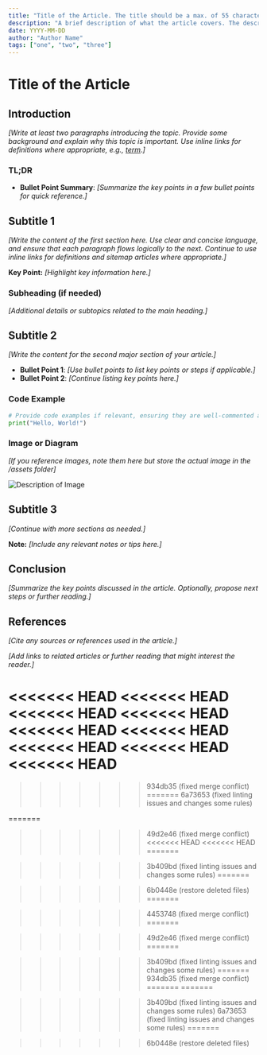 ```yaml
---
title: "Title of the Article. The title should be a max. of 55 characters."
description: "A brief description of what the article covers. The description should be a maximum of 160 characters."
date: YYYY-MM-DD
author: "Author Name"
tags: ["one", "two", "three"]
---
```


# Title of the Article

## Introduction

*[Write at least two paragraphs introducing the topic. Provide some background and explain why this topic is important. Use inline links for definitions where appropriate, e.g., [term](/definitions/term.md).]*

### TL;DR

- **Bullet Point Summary**: *[Summarize the key points in a few bullet points for quick reference.]*

## Subtitle 1

*[Write the content of the first section here. Use clear and concise language, and ensure that each paragraph flows logically to the next. Continue to use inline links for definitions and sitemap articles where appropriate.]*

**Key Point:** *[Highlight key information here.]*

### Subheading (if needed)

*[Additional details or subtopics related to the main heading.]*

## Subtitle 2

*[Write the content for the second major section of your article.]*

- **Bullet Point 1**: *[Use bullet points to list key points or steps if applicable.]*
- **Bullet Point 2**: *[Continue listing key points here.]*

### Code Example

```python
# Provide code examples if relevant, ensuring they are well-commented and easy to understand
print("Hello, World!")
```

### Image or Diagram

*[If you reference images, note them here but store the actual image in the /assets folder]*

![Description of Image](/assets/YYYYMMDD_title_of_the_article_img1.png)

## Subtitle 3

*[Continue with more sections as needed.]*

**Note:** *[Include any relevant notes or tips here.]*

## Conclusion

*[Summarize the key points discussed in the article. Optionally, propose next steps or further reading.]*

## References

*[Cite any sources or references used in the article.]*

*[Add links to related articles or further reading that might interest the reader.]*

<!-- Note on Definitions -->
<!-- Throughout this article, link relevant terms to their definitions using inline Markdown links. -->
<!-- Format: [term](/definitions/term.md) -->
<<<<<<< HEAD
<<<<<<< HEAD
<<<<<<< HEAD
<<<<<<< HEAD
<<<<<<< HEAD
<<<<<<< HEAD
<<<<<<< HEAD
<<<<<<< HEAD
<<<<<<< HEAD
=======
>>>>>>> 934db35 (fixed merge conflict)
=======
>>>>>>> 6a73653 (fixed linting issues and changes some rules)
<!-- If a definition doesn't exist, create it in the definitions directory and link to it. -->
=======
<!-- If a definition doesn't exist, create it in the definitions directory and link to it. -->
>>>>>>> 49d2e46 (fixed merge conflict)
<<<<<<< HEAD
<<<<<<< HEAD
=======
<!-- If a definition doesn't exist, create it in the definitions directory and link to it. -->
>>>>>>> 3b409bd (fixed linting issues and changes some rules)
=======
<!-- If a definition doesn't exist, create it in the definitions directory and link to it. -->
>>>>>>> 6b0448e (restore deleted files)
=======
<!-- If a definition doesn't exist, create it in the definitions directory and link to it. -->
>>>>>>> 4453748 (fixed merge conflict)
=======
<!-- If a definition doesn't exist, create it in the definitions directory and link to it. -->
>>>>>>> 49d2e46 (fixed merge conflict)
=======
<!-- If a definition doesn't exist, create it in the definitions directory and link to it. -->
>>>>>>> 3b409bd (fixed linting issues and changes some rules)
=======
>>>>>>> 934db35 (fixed merge conflict)
=======
=======
<!-- If a definition doesn't exist, create it in the definitions directory and link to it. -->
>>>>>>> 3b409bd (fixed linting issues and changes some rules)
>>>>>>> 6a73653 (fixed linting issues and changes some rules)
=======
<!-- If a definition doesn't exist, create it in the definitions directory and link to it. -->
>>>>>>> 6b0448e (restore deleted files)
